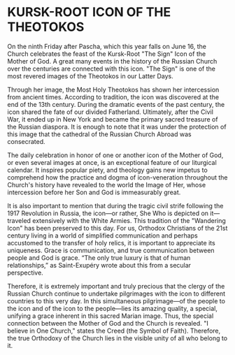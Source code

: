 # KURSK-ROOT ICON OF THE THEOTOKOS

On the ninth Friday after Pascha, which this year falls on June 16, the Church celebrates the feast of the Kursk-Root "The Sign" Icon of the Mother of God. A great many events in the history of the Russian Church over the centuries are connected with this icon. "The Sign" is one of the most revered images of the Theotokos in our Latter Days.

Through her image, the Most Holy Theotokos has shown her intercession from ancient times. According to tradition, the icon was discovered at the end of the 13th century. During the dramatic events of the past century, the icon shared the fate of our divided Fatherland. Ultimately, after the Civil War, it ended up in New York and became the primary sacred treasure of the Russian diaspora. It is enough to note that it was under the protection of this image that the cathedral of the Russian Church Abroad was consecrated.

The daily celebration in honor of one or another icon of the Mother of God, or even several images at once, is an exceptional feature of our liturgical calendar. It inspires popular piety, and theology gains new impetus to comprehend how the practice and dogma of icon-veneration throughout the Church's history have revealed to the world the Image of Her, whose intercession before her Son and God is immeasurably great.

It is also important to mention that during the tragic civil strife following the 1917 Revolution in Russia, the icon—or rather, She Who is depicted on it—traveled extensively with the White Armies. This tradition of the "Wandering Icon" has been preserved to this day. For us, Orthodox Christians of the 21st century living in a world of simplified communication and perhaps accustomed to the transfer of holy relics, it is important to appreciate its uniqueness. Grace is communication, and true communication between people and God is grace. “The only true luxury is that of human relationships,” as Saint-Exupéry wrote about this from a secular perspective.

Therefore, it is extremely important and truly precious that the clergy of the Russian Church continue to undertake pilgrimages with the icon to different countries to this very day. In this simultaneous pilgrimage—of the people to the icon and of the icon to the people—lies its amazing quality, a special, unifying a grace inherent in this sacred Marian image. Thus, the special connection between the Mother of God and the Church is revealed. "I believe in One Church," states the Creed (the Symbol of Faith). Therefore, the true Orthodoxy of the Church lies in the visible unity of all who belong to it.
